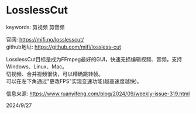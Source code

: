 # LosslessCut

keywords: 剪视频 剪音频

官网: https://mifi.no/losslesscut/  
github地址: https://github.com/mifi/lossless-cut  

LosslessCut目标是成为FFmpeg最好的GUI，快速无损编辑视频、音频，支持Windows、Linux、Mac。  
切视频、合并视频很快，可以精确跳转帧。  
可以在左下角通过"更改FPS"实现变速功能(越高速度越快)。  

信息来源: https://www.ruanyifeng.com/blog/2024/09/weekly-issue-319.html  


2024/9/27  
